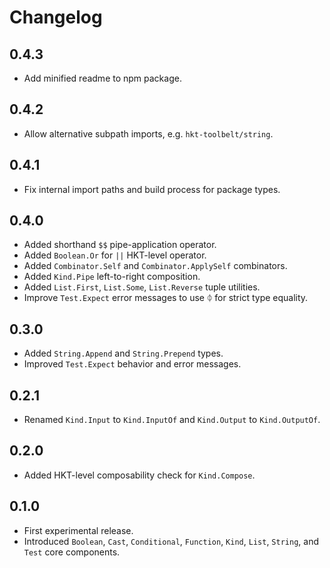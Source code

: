 # Changelog

## 0.4.3

- Add minified readme to npm package.

## 0.4.2

- Allow alternative subpath imports, e.g. `hkt-toolbelt/string`.

## 0.4.1

- Fix internal import paths and build process for package types.

## 0.4.0

- Added shorthand `$$` pipe-application operator.
- Added `Boolean.Or` for `||` HKT-level operator.
- Added `Combinator.Self` and `Combinator.ApplySelf` combinators.
- Added `Kind.Pipe` left-to-right composition.
- Added `List.First`, `List.Some`, `List.Reverse` tuple utilities.
- Improve `Test.Expect` error messages to use ᛰ for strict type equality.

## 0.3.0

- Added `String.Append` and `String.Prepend` types.
- Improved `Test.Expect` behavior and error messages.

## 0.2.1

- Renamed `Kind.Input` to `Kind.InputOf` and `Kind.Output` to `Kind.OutputOf`.

## 0.2.0

- Added HKT-level composability check for `Kind.Compose`.

## 0.1.0

- First experimental release.
- Introduced `Boolean`, `Cast`, `Conditional`, `Function`, `Kind`, `List`, `String`, and `Test` core components.
